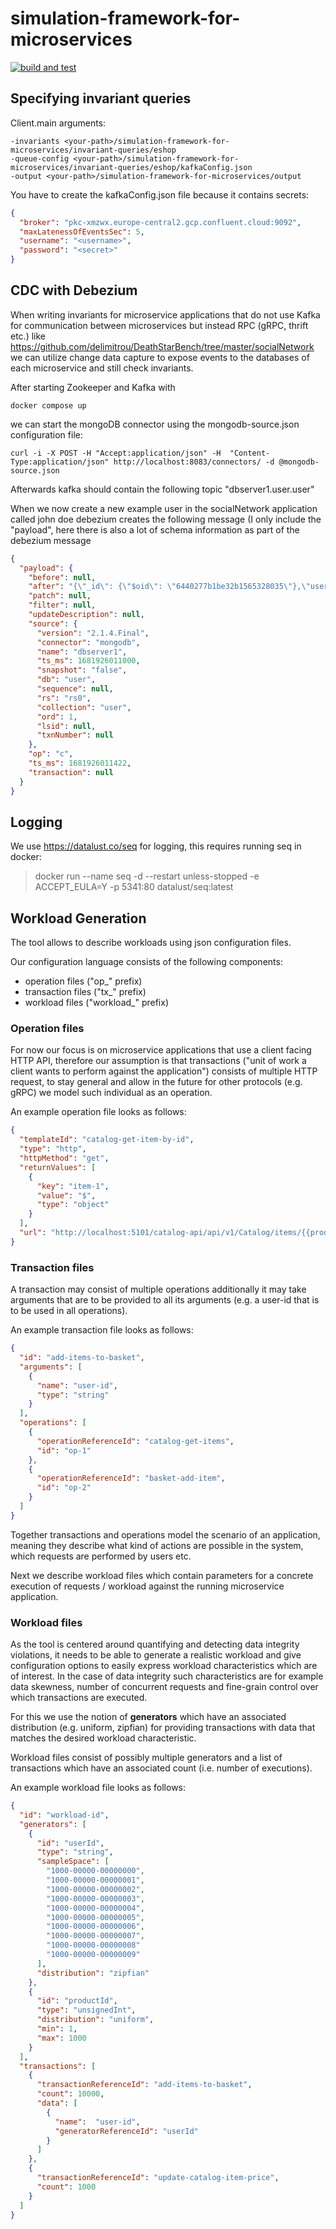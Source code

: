 simulation-framework-for-microservices
======================================

[![build and test](https://github.com/otter-diku/simulation-framework-for-microservices/actions/workflows/build-and-test.yml/badge.svg)](https://github.com/otter-diku/simulation-framework-for-microservices/actions/workflows/build-and-test.yml)


## Specifying invariant queries

Client.main arguments:

```
-invariants <your-path>/simulation-framework-for-microservices/invariant-queries/eshop
-queue-config <your-path>/simulation-framework-for-microservices/invariant-queries/eshop/kafkaConfig.json
-output <your-path>/simulation-framework-for-microservices/output
```

You have to create the kafkaConfig.json file because it contains secrets:

``` json
{
  "broker": "pkc-xmzwx.europe-central2.gcp.confluent.cloud:9092",
  "maxLatenessOfEventsSec": 5,
  "username": "<username>",
  "password": "<secret>"
}

```


## CDC with Debezium

When writing invariants for microservice applications that do not use Kafka for
communication between microservices but instead RPC (gRPC, thrift etc.) like
https://github.com/delimitrou/DeathStarBench/tree/master/socialNetwork
we can utilize change data capture to expose events to the databases of each
microservice and still check invariants.

After starting Zookeeper and Kafka with

``` shell
docker compose up
```

we can start the mongoDB  connector using the mongodb-source.json configuration file:

``` shell
curl -i -X POST -H "Accept:application/json" -H  "Content-Type:application/json" http://localhost:8083/connectors/ -d @mongodb-source.json
```

Afterwards kafka should contain the following topic "dbserver1.user.user"

When we now create a new example user in the socialNetwork application called
john doe debezium creates the following message (I only include the "payload", here
there is also a lot of schema information as part of the debezium message

``` json
{
  "payload": {
    "before": null,
    "after": "{\"_id\": {\"$oid\": \"6440277b1be32b1565328035\"},\"user_id\": {\"$numberLong\": \"1221160191339040768\"},\"first_name\": \"john\",\"last_name\": \"doe\",\"username\": \"john.doe\",\"salt\": \"D4TderGD3qY60b24xKoxMJccc2sYeY70\",\"password\": \"708a807a360abe4b478edf165266aa32564d66f74f054b238c3640428690fb6e\"}",
    "patch": null,
    "filter": null,
    "updateDescription": null,
    "source": {
      "version": "2.1.4.Final",
      "connector": "mongodb",
      "name": "dbserver1",
      "ts_ms": 1681926011000,
      "snapshot": "false",
      "db": "user",
      "sequence": null,
      "rs": "rs0",
      "collection": "user",
      "ord": 1,
      "lsid": null,
      "txnNumber": null
    },
    "op": "c",
    "ts_ms": 1681926011422,
    "transaction": null
  }
}
```

## Logging
We use  https://datalust.co/seq for logging, this requires running seq in docker:

> docker run --name seq -d --restart unless-stopped -e ACCEPT_EULA=Y -p 5341:80 datalust/seq:latest


## Workload Generation

The tool allows to describe workloads using json configuration files.

Our configuration language consists of the following components:

- operation files ("op_" prefix)
- transaction files ("tx_" prefix)
- workload files ("workload_" prefix)

### Operation files

For now our focus is on microservice applications that use a client facing HTTP API, therefore our
assumption is that transactions ("unit of work a client wants to perform against the application")
consists of multiple HTTP request, to stay general and allow in the future for other protocols (e.g. gRPC)
we model such individual as an operation.

An example operation file looks as follows:

``` json
{
  "templateId": "catalog-get-item-by-id",
  "type": "http",
  "httpMethod": "get",
  "returnValues": [
    {
      "key": "item-1",
      "value": "$",
      "type": "object"
    }
  ],
  "url": "http://localhost:5101/catalog-api/api/v1/Catalog/items/{{product-id}}"
}
```

### Transaction files

A transaction may consist of multiple operations additionally it may take
arguments that are to be provided to all its arguments (e.g. a user-id that
is to be used in all operations).

An example transaction file looks as follows:

``` json
{
  "id": "add-items-to-basket",
  "arguments": [
    {
      "name": "user-id",
      "type": "string"
    }
  ],
  "operations": [
    {
      "operationReferenceId": "catalog-get-items",
      "id": "op-1"
    },
    {
      "operationReferenceId": "basket-add-item",
      "id": "op-2"
    }
  ]
}
```

Together transactions and operations model the scenario of an application,
meaning they describe what kind of actions are possible in the system,
which requests are performed by users etc.

Next we describe workload files which contain parameters for a concrete
execution of requests / workload against the running microservice application.

### Workload files

As the tool is centered around quantifying and detecting data integrity violations,
it needs to be able to generate a realistic workload and give configuration options
to easily express workload characteristics which are of interest. In the case of data integrity
such characteristics are for example data skewness, number of concurrent requests
and fine-grain control over which transactions are executed.

For this we use the notion of **generators** which have an associated distribution (e.g. uniform, zipfian)
for providing transactions with data that matches the desired workload characteristic.

Workload files consist of possibly multiple generators and a list of transactions which have
an associated count (i.e. number of executions).

An example workload file looks as follows:

``` json
{
  "id": "workload-id",
  "generators": [
    {
      "id": "userId",
      "type": "string",
      "sampleSpace": [
        "1000-00000-00000000",
        "1000-00000-00000001",
        "1000-00000-00000002",
        "1000-00000-00000003",
        "1000-00000-00000004",
        "1000-00000-00000005",
        "1000-00000-00000006",
        "1000-00000-00000007",
        "1000-00000-00000008"
        "1000-00000-00000009"
      ],
      "distribution": "zipfian"
    },
    {
      "id": "productId",
      "type": "unsignedInt",
      "distribution": "uniform",
      "min": 1,
      "max": 1000
    }
  ],
  "transactions": [
    {
      "transactionReferenceId": "add-items-to-basket",
      "count": 10000,
      "data": [
        {
          "name":  "user-id",
          "generatorReferenceId": "userId"
        }
      ]
    },
    {
      "transactionReferenceId": "update-catalog-item-price",
      "count": 1000
    }
  ]
}
```

